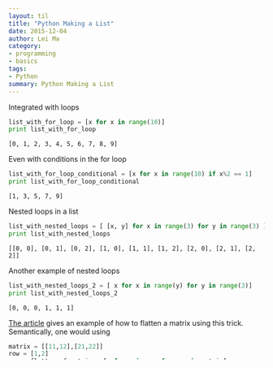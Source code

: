 ```yaml
---
layout: til
title: "Python Making a List"
date: 2015-12-04
author: Lei Ma
category:
- programming
- basics
tags:
- Python
summary: Python Making a List
---
```


Integrated with loops


```python
list_with_for_loop = [x for x in range(10)]
print list_with_for_loop
```


    [0, 1, 2, 3, 4, 5, 6, 7, 8, 9]


Even with conditions in the for loop


```python
list_with_for_loop_conditional = [x for x in range(10) if x%2 == 1]
print list_with_for_loop_conditional
```

    [1, 3, 5, 7, 9]


Nested loops in a list


```python
list_with_nested_loops = [ [x, y] for x in range(3) for y in range(3) ]
print list_with_nested_loops
```

    [[0, 0], [0, 1], [0, 2], [1, 0], [1, 1], [1, 2], [2, 0], [2, 1], [2, 2]]


Another example of nested loops


```python
list_with_nested_loops_2 = [ x for x in range(y) for y in range(3)]
print list_with_nested_loops_2
```

    [0, 0, 0, 1, 1, 1]


[The article](http://treyhunner.com/2015/12/python-list-comprehensions-now-in-color/) gives an example of how to flatten a matrix using this trick. Semantically, one would using


```python
matrix = [[11,12],[21,22]]
row = [1,2]
wrong_flatten_of_matrix = [x for x in row for row in matrix]
print "matrix is", matrix
print "flattened matrix is", wrong_flatten_of_matrix
```

    matrix is [[11, 12], [21, 22]]
    flattened matrix is [1, 1, 2, 2]


which is obviously **WRONG**. The correct code is given by the author as


```python
right_flatten_of_matrix = [x for row in matrix for x in row]
print "matrix is", matrix
print "flattened matrix is", right_flatten_of_matrix
```

    matrix is [[11, 12], [21, 22]]
    flattened matrix is [11, 12, 21, 22]


**The key is to write the nested loops in a list as the normal nested loops.**

With this possible confusion, the author proposed a line breaking solution


```python
right_flatten_of_matrix_line_breaking = [
    x
    for row in matrix
        for x in row
]
print "matrix is", matrix
print "flattened matrix is", right_flatten_of_matrix_line_breaking
```

    matrix is [[11, 12], [21, 22]]
    flattened matrix is [11, 12, 21, 22]


which significantly improved the readability.

